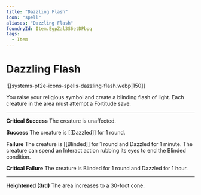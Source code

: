 ```yaml
---
title: "Dazzling Flash"
icon: "spell"
aliases: "Dazzling Flash"
foundryId: Item.EgpZal3S6etDPbpq
tags:
  - Item
---
```


# Dazzling Flash
![[systems-pf2e-icons-spells-dazzling-flash.webp|150]]

You raise your religious symbol and create a blinding flash of light. Each creature in the area must attempt a Fortitude save.

* * *

**Critical Success** The creature is unaffected.

**Success** The creature is [[Dazzled]] for 1 round.

**Failure** The creature is [[Blinded]] for 1 round and Dazzled for 1 minute. The creature can spend an Interact action rubbing its eyes to end the Blinded condition.

**Critical Failure** The creature is Blinded for 1 round and Dazzled for 1 hour.

* * *

**Heightened (3rd)** The area increases to a 30-foot cone.
